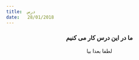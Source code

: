 ```yaml
---
title:  درس
date:   28/01/2018
---
```


### <center>ما در این درس کار می کنیم</center>
<center>لطفا بعدا بیا</center>